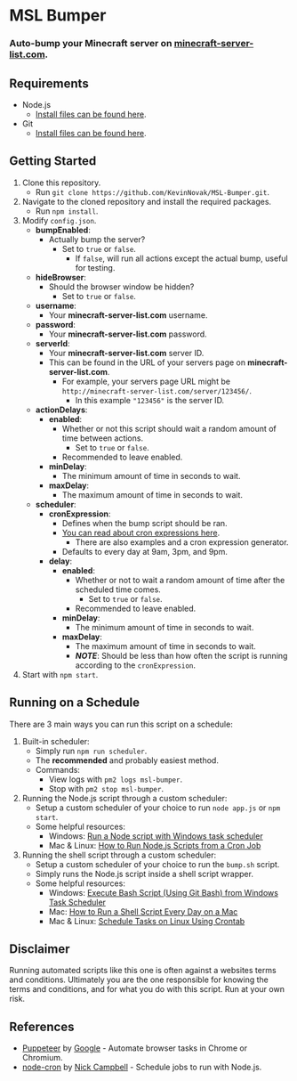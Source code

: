 # MSL Bumper
### Auto-bump your Minecraft server on [minecraft-server-list.com](http://minecraft-server-list.com/).

## Requirements
* Node.js
    * [Install files can be found here](https://nodejs.org/en/download/).
* Git
    * [Install files can be found here](https://git-scm.com/downloads).

## Getting Started
1. Clone this repository.
    * Run ```git clone https://github.com/KevinNovak/MSL-Bumper.git```.
2. Navigate to the cloned repository and install the required packages.
    * Run ```npm install```.
2. Modify ```config.json```.
    * **bumpEnabled**:
        * Actually bump the server?
            * Set to ```true``` or ```false```.
                * If ```false```, will run all actions except the actual bump, useful for testing.
    * **hideBrowser**:
        * Should the browser window be hidden?
            * Set to ```true``` or ```false```.
    * **username**:
        * Your **minecraft-server-list.com** username.
    * **password**:
        * Your **minecraft-server-list.com** password.
    * **serverId**:
        * Your **minecraft-server-list.com** server ID.
        * This can be found in the URL of your servers page on **minecraft-server-list.com**.
            *  For example, your servers page URL might be ```http://minecraft-server-list.com/server/123456/```.
                * In this example ```"123456"``` is the server ID.
    * **actionDelays**:
        * **enabled**:
            * Whether or not this script should wait a random amount of time between actions.
                * Set to ```true``` or ```false```.
            * Recommended to leave enabled.
        * **minDelay**:
            * The minimum amount of time in seconds to wait.
        * **maxDelay**:
            * The maximum amount of time in seconds to wait.
    * **scheduler**:
        * **cronExpression**:
            * Defines when the bump script should be ran.
            * [You can read about cron expressions here](https://www.freeformatter.com/cron-expression-generator-quartz.html).
                * There are also examples and a cron expression generator.
            * Defaults to every day at 9am, 3pm, and 9pm.
        * **delay**:
            * **enabled**:
                * Whether or not to wait a random amount of time after the scheduled time comes.
                    * Set to ```true``` or ```false```.
                * Recommended to leave enabled.
            * **minDelay**:
                * The minimum amount of time in seconds to wait.
            * **maxDelay**:
                * The maximum amount of time in seconds to wait.
                * ***NOTE***: Should be less than how often the script is running according to the ```cronExpression```.
3. Start with ```npm start```.

## Running on a Schedule
There are 3 main ways you can run this script on a schedule:
1. Built-in scheduler:
    * Simply run ```npm run scheduler```.
    * The **recommended** and probably easiest method.
    * Commands:
        * View logs with ```pm2 logs msl-bumper```.
        * Stop with ```pm2 stop msl-bumper```. 
2. Running the Node.js script through a custom scheduler:
    * Setup a custom scheduler of your choice to run ```node app.js``` or ```npm start```.
    * Some helpful resources:
        * Windows: [Run a Node script with Windows task scheduler](https://eddyerburgh.me/run-a-node-script-with-windows-task-scheduler)
        * Mac & Linux: [How to Run Node.js Scripts from a Cron Job](https://askmacgyver.com/blog/tutorial/how-to-run-node-scripts-from-a-cron-job)
3. Running the shell script through a custom scheduler:
    * Setup a custom scheduler of your choice to run the ```bump.sh``` script.
    * Simply runs the Node.js script inside a shell script wrapper.
    * Some helpful resources:
        * Windows: [Execute Bash Script (Using Git Bash) from Windows Task Scheduler](https://gist.github.com/damc-dev/eb5e1aef001eef78c0f4)
        * Mac: [How to Run a Shell Script Every Day on a Mac](https://www.dssw.co.uk/blog/2011-05-22-how-to-run-a-shell-script-every-day-on-a-mac/)
        * Mac & Linux: [Schedule Tasks on Linux Using Crontab](https://kvz.io/blog/2007/07/29/schedule-tasks-on-linux-using-crontab/)

## Disclaimer
Running automated scripts like this one is often against a websites terms and conditions. Ultimately you are the one responsible for knowing the terms and conditions, and for what you do with this script. Run at your own risk.

## References
* [Puppeteer](https://developers.google.com/web/tools/puppeteer/) by [Google](https://developers.google.com/) - Automate browser tasks in Chrome or Chromium.
* [node-cron](https://github.com/kelektiv/node-cron) by [Nick Campbell](https://github.com/ncb000gt) - Schedule jobs to run with Node.js.